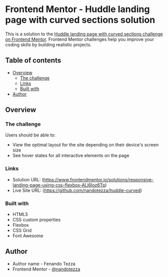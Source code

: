 # Frontend Mentor - Huddle landing page with curved sections solution

This is a solution to the [Huddle landing page with curved sections challenge on Frontend Mentor](https://www.frontendmentor.io/challenges/huddle-landing-page-with-curved-sections-5ca5ecd01e82137ec91a50f2). Frontend Mentor challenges help you improve your coding skills by building realistic projects. 

## Table of contents

- [Overview](#overview)
  - [The challenge](#the-challenge)
  - [Links](#links)
  - [Built with](#built-with)
- [Author](#author)

## Overview

### The challenge

Users should be able to:

- View the optimal layout for the site depending on their device's screen size
- See hover states for all interactive elements on the page

### Links

- Solution URL: (https://www.frontendmentor.io/solutions/responsive-landing-page-using-css-flexbox-ALj6Ioz6Tp)
- Live Site URL: (https://github.com/nandotezza/huddle-curved)

### Built with

- HTML5
- CSS custom properties
- Flexbox
- CSS Grid
- Font Awesome

## Author
- Author name - Fenando Tezza
- Frontend Mentor - [@nandotezza](https://www.frontendmentor.io/profile/nandotezza)

